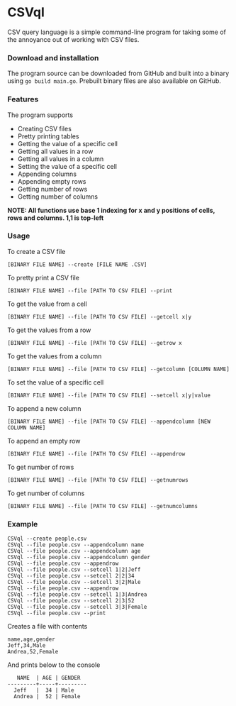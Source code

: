 # CSVql
CSV query language is a simple command-line program for taking some of the annoyance out of working with CSV files.

### Download and installation
The program source can be downloaded from GitHub and built into a binary using ```go build main.go```. Prebuilt binary files are also available on GitHub.

### Features
The program supports
- Creating CSV files
- Pretty printing tables
- Getting the value of a specific cell
- Getting all values in a row
- Getting all values in a column
- Setting the value of a specific cell
- Appending columns
- Appending empty rows
- Getting number of rows
- Getting number of columns

**NOTE: All functions use base 1 indexing for x and y positions of cells, rows and columns. 1,1 is top-left**

### Usage

To create a CSV file

```[BINARY FILE NAME] --create [FILE NAME .CSV]```

To pretty print a CSV file

```[BINARY FILE NAME] --file [PATH TO CSV FILE] --print```

To get the value from a cell

```[BINARY FILE NAME] --file [PATH TO CSV FILE] --getcell x|y```

To get the values from a row

```[BINARY FILE NAME] --file [PATH TO CSV FILE] --getrow x```

To get the values from a column

```[BINARY FILE NAME] --file [PATH TO CSV FILE] --getcolumn [COLUMN NAME]```

To set the value of a specific cell

```[BINARY FILE NAME] --file [PATH TO CSV FILE] --setcell x|y|value```

To append a new column

```[BINARY FILE NAME] --file [PATH TO CSV FILE] --appendcolumn [NEW COLUMN NAME]```

To append an empty row

```[BINARY FILE NAME] --file [PATH TO CSV FILE] --appendrow```

To get number of rows

```[BINARY FILE NAME] --file [PATH TO CSV FILE] --getnumrows```

To get number of columns

```[BINARY FILE NAME] --file [PATH TO CSV FILE] --getnumcolumns```

### Example
```
CSVql --create people.csv
CSVql --file people.csv --appendcolumn name
CSVql --file people.csv --appendcolumn age
CSVql --file people.csv --appendcolumn gender
CSVql --file people.csv --appendrow
CSVql --file people.csv --setcell 1|2|Jeff
CSVql --file people.csv --setcell 2|2|34
CSVql --file people.csv --setcell 3|2|Male
CSVql --file people.csv --appendrow
CSVql --file people.csv --setcell 1|3|Andrea
CSVql --file people.csv --setcell 2|3|52
CSVql --file people.csv --setcell 3|3|Female
CSVql --file people.csv --print
```

Creates a file with contents
```
name,age,gender
Jeff,34,Male
Andrea,52,Female
```
And prints below to the console
```
   NAME  | AGE | GENDER
---------+-----+---------
  Jeff   |  34 | Male
  Andrea |  52 | Female
```
